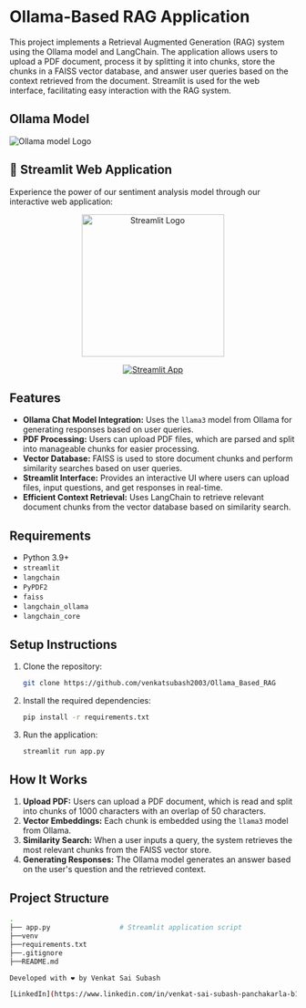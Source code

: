 # Ollama-Based RAG Application

This project implements a Retrieval Augmented Generation (RAG) system using the Ollama model and LangChain. The application allows users to upload a PDF document, process it by splitting it into chunks, store the chunks in a FAISS vector database, and answer user queries based on the context retrieved from the document. Streamlit is used for the web interface, facilitating easy interaction with the RAG system.

## Ollama Model
![Ollama model Logo](https://www.google.com/url?sa=i&url=https%3A%2F%2Fmedium.com%2F%40mauryaanoop3%2Funleashing-structured-responses-functional-calling-with-langchain-ollama-and-phi-3-part-3-720b34203778&psig=AOvVaw26evGzbh6YNOB0n-i-azL5&ust=1729006999545000&source=images&cd=vfe&opi=89978449&ved=0CBQQjRxqFwoTCLCrjpKbjokDFQAAAAAdAAAAABAE)

## 🚀 Streamlit Web Application

Experience the power of our sentiment analysis model through our interactive web application:

<p align="center">
  <a href="https://amazon-alexa-sentiment-analysis-dfh55obrkh83nwut9kyfhn.streamlit.app/">
    <img src="https://streamlit.io/images/brand/streamlit-logo-secondary-colormark-darktext.png" width="250" alt="Streamlit Logo">
  </a>
</p>

<p align="center">
  <a href="https://amazon-alexa-sentiment-analysis-dfh55obrkh83nwut9kyfhn.streamlit.app/">
    <img src="https://static.streamlit.io/badges/streamlit_badge_black_white.svg" alt="Streamlit App">
  </a>
</p>


## Features

- **Ollama Chat Model Integration:** Uses the `llama3` model from Ollama for generating responses based on user queries.
- **PDF Processing:** Users can upload PDF files, which are parsed and split into manageable chunks for easier processing.
- **Vector Database:** FAISS is used to store document chunks and perform similarity searches based on user queries.
- **Streamlit Interface:** Provides an interactive UI where users can upload files, input questions, and get responses in real-time.
- **Efficient Context Retrieval:** Uses LangChain to retrieve relevant document chunks from the vector database based on similarity search.

## Requirements

- Python 3.9+
- `streamlit`
- `langchain`
- `PyPDF2`
- `faiss`
- `langchain_ollama`
- `langchain_core`

## Setup Instructions

1. Clone the repository:

    ```bash
    git clone https://github.com/venkatsubash2003/Ollama_Based_RAG
    ```

2. Install the required dependencies:

    ```bash
    pip install -r requirements.txt
    ```

3. Run the application:

    ```bash
    streamlit run app.py
    ```

## How It Works

1. **Upload PDF:** Users can upload a PDF document, which is read and split into chunks of 1000 characters with an overlap of 50 characters.
2. **Vector Embeddings:** Each chunk is embedded using the `llama3` model from Ollama.
3. **Similarity Search:** When a user inputs a query, the system retrieves the most relevant chunks from the FAISS vector store.
4. **Generating Responses:** The Ollama model generates an answer based on the user's question and the retrieved context.

## Project Structure

```bash
.
├── app.py                 # Streamlit application script
├──venv
├──requirements.txt
├──.gitignore
├──README.md

Developed with ❤️ by Venkat Sai Subash

[LinkedIn](https://www.linkedin.com/in/venkat-sai-subash-panchakarla-b166ba23a/) 👨‍💼